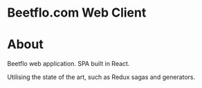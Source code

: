 # Beetflo.com Web Client


About
=====================

Beetflo web application.
SPA built in React.

Utilising the state of the art,
such as Redux sagas and generators.
